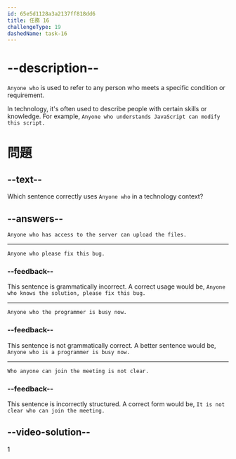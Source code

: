 ```yaml
---
id: 65e5d1128a3a2137ff818dd6
title: 任務 16
challengeType: 19
dashedName: task-16
---
```


# --description--

`Anyone who` is used to refer to any person who meets a specific condition or requirement.

In technology, it's often used to describe people with certain skills or knowledge. For example, `Anyone who understands JavaScript can modify this script.`

# 問題

## --text--

Which sentence correctly uses `Anyone who` in a technology context?

## --answers--

`Anyone who has access to the server can upload the files.`

---

`Anyone who please fix this bug.`

### --feedback--

This sentence is grammatically incorrect. A correct usage would be, `Anyone who knows the solution, please fix this bug.`

---

`Anyone who the programmer is busy now.`

### --feedback--

This sentence is not grammatically correct. A better sentence would be, `Anyone who is a programmer is busy now.`

---

`Who anyone can join the meeting is not clear.`

### --feedback--

This sentence is incorrectly structured. A correct form would be, `It is not clear who can join the meeting.`

## --video-solution--

1
